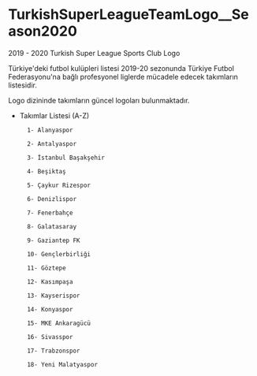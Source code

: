 # TurkishSuperLeagueTeamLogo__Season2020

2019 - 2020 Turkish Super League Sports Club Logo

Türkiye'deki futbol kulüpleri listesi 2019-20 sezonunda Türkiye Futbol Federasyonu'na bağlı profesyonel liglerde mücadele edecek takımların listesidir. 

Logo dizininde takımların güncel logoları bulunmaktadır. 

- Takımlar Listesi (A-Z)

		1- Alanyaspor
		
		2- Antalyaspor
		
		3- İstanbul Başakşehir
		
		4- Beşiktaş
		
		5- Çaykur Rizespor
		
		6- Denizlispor
		
		7- Fenerbahçe
		
		8- Galatasaray
		
		9- Gaziantep FK
		
		10- Gençlerbirliği
		
		11- Göztepe
		
		12- Kasımpaşa
		
		13- Kayserispor
		
		14- Konyaspor
		
		15- MKE Ankaragücü
		
		16- Sivasspor
		
		17- Trabzonspor
		
		18- Yeni Malatyaspor
